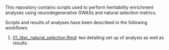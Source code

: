 This repository contains scripts used to perform heritability enrichment analyses using neurodegenerative GWASs and natural selection metrics.

Scripts and results of analyses have been described in the following workflows:

1. [01_ldsc_natural_selection.Rmd](./docs/01_ldsc_natural_selection.Rmd): `Rmd` detailing set up of analysis as well as results. 
